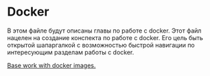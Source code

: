 # Docker

В этом файле будут описаны главы по работе с docker. Этот файл нацелен на создание конспекта по работе с docker. Его цель быть открытой шапаргалкой с возможностью быстрой навигации по интересующим разделам работы с docker.

[Base work with docker images.](../tree/Docker/Base_images_work.md)
